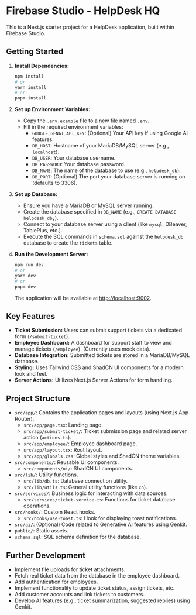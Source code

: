 # Firebase Studio - HelpDesk HQ

This is a Next.js starter project for a HelpDesk application, built within Firebase Studio.

## Getting Started

1.  **Install Dependencies:**
    ```bash
    npm install
    # or
    yarn install
    # or
    pnpm install
    ```

2.  **Set up Environment Variables:**
    *   Copy the `.env.example` file to a new file named `.env`.
    *   Fill in the required environment variables:
        *   `GOOGLE_GENAI_API_KEY`: (Optional) Your API key if using Google AI features.
        *   `DB_HOST`: Hostname of your MariaDB/MySQL server (e.g., `localhost`).
        *   `DB_USER`: Your database username.
        *   `DB_PASSWORD`: Your database password.
        *   `DB_NAME`: The name of the database to use (e.g., `helpdesk_db`).
        *   `DB_PORT`: (Optional) The port your database server is running on (defaults to 3306).

3.  **Set up Database:**
    *   Ensure you have a MariaDB or MySQL server running.
    *   Create the database specified in `DB_NAME` (e.g., `CREATE DATABASE helpdesk_db;`).
    *   Connect to your database server using a client (like `mysql`, DBeaver, TablePlus, etc.).
    *   Execute the SQL commands in `schema.sql` against the `helpdesk_db` database to create the `tickets` table.

4.  **Run the Development Server:**
    ```bash
    npm run dev
    # or
    yarn dev
    # or
    pnpm dev
    ```
    The application will be available at [http://localhost:9002](http://localhost:9002).

## Key Features

*   **Ticket Submission:** Users can submit support tickets via a dedicated form (`/submit-ticket`).
*   **Employee Dashboard:** A dashboard for support staff to view and manage tickets (`/employee`). (Currently uses mock data).
*   **Database Integration:** Submitted tickets are stored in a MariaDB/MySQL database.
*   **Styling:** Uses Tailwind CSS and ShadCN UI components for a modern look and feel.
*   **Server Actions:** Utilizes Next.js Server Actions for form handling.

## Project Structure

*   `src/app/`: Contains the application pages and layouts (using Next.js App Router).
    *   `src/app/page.tsx`: Landing page.
    *   `src/app/submit-ticket/`: Ticket submission page and related server action (`actions.ts`).
    *   `src/app/employee/`: Employee dashboard page.
    *   `src/app/layout.tsx`: Root layout.
    *   `src/app/globals.css`: Global styles and ShadCN theme variables.
*   `src/components/`: Reusable UI components.
    *   `src/components/ui/`: ShadCN UI components.
*   `src/lib/`: Utility functions.
    *   `src/lib/db.ts`: Database connection utility.
    *   `src/lib/utils.ts`: General utility functions (like `cn`).
*   `src/services/`: Business logic for interacting with data sources.
    *   `src/services/ticket-service.ts`: Functions for ticket database operations.
*   `src/hooks/`: Custom React hooks.
    *   `src/hooks/use-toast.ts`: Hook for displaying toast notifications.
*   `src/ai/`: (Optional) Code related to Generative AI features using Genkit.
*   `public/`: Static assets.
*   `schema.sql`: SQL schema definition for the database.

## Further Development

*   Implement file uploads for ticket attachments.
*   Fetch real ticket data from the database in the employee dashboard.
*   Add authentication for employees.
*   Implement functionality to update ticket status, assign tickets, etc.
*   Add customer accounts and link tickets to customers.
*   Develop AI features (e.g., ticket summarization, suggested replies) using Genkit.
